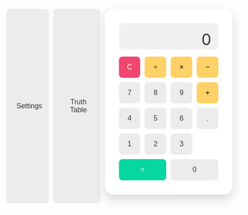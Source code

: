 <!DOCTYPE html>
<html lang="en">
<head>
  <meta charset="UTF-8" />
  <meta name="viewport" content="width=device-width, initial-scale=1.0" />
  <title>Smart ASCII & Logic Calculator</title>
  <link href="https://fonts.googleapis.com/css2?family=Poppins:wght@400;600&display=swap" rel="stylesheet">
  <link rel="stylesheet" href="https://cdnjs.cloudflare.com/ajax/libs/font-awesome/6.0.0/css/all.min.css">
  <style>
    :root {
      --bg-color: #ffffff;
      --text-color: #333;
      --btn-bg: #ececec;
      --btn-text: #333;
      --display-bg: #f0f0f0;
      --menu-bg: #f8f8f8;
      --gate-bg: #e3f2fd;
      --primary: #2196F3;
      --error: #ef476f;
      --success: #06d6a0;
      --warning: #ffd166;
    }
    
    /* Theme Definitions */
    [data-theme="dark"] {
      --bg-color: #1e1e1e;
      --text-color: #f0f0f0;
      --btn-bg: #333;
      --btn-text: #f0f0f0;
      --display-bg: #2a2a2a;
      --menu-bg: #252525;
      --gate-bg: #0d47a1;
      --primary: #64b5f6;
      --error: #e57373;
      --success: #81c784;
      --warning: #ffb74d;
    }
    
    [data-theme="ocean"] {
      --bg-color: #e0f7fa;
      --text-color: #006064;
      --btn-bg: #b2ebf2;
      --btn-text: #006064;
      --display-bg: #80deea;
      --menu-bg: #b2ebf2;
      --gate-bg: #4dd0e1;
      --primary: #00838f;
      --error: #ff5252;
      --success: #00c853;
      --warning: #ffab00;
    }
    
    [data-theme="forest"] {
      --bg-color: #e8f5e9;
      --text-color: #1b5e20;
      --btn-bg: #c8e6c9;
      --btn-text: #1b5e20;
      --display-bg: #a5d6a7;
      --menu-bg: #c8e6c9;
      --gate-bg: #81c784;
      --primary: #2e7d32;
      --error: #d32f2f;
      --success: #388e3c;
      --warning: #f57c00;
    }
    
    [data-theme="sunset"] {
      --bg-color: #fff3e0;
      --text-color: #e65100;
      --btn-bg: #ffe0b2;
      --btn-text: #e65100;
      --display-bg: #ffcc80;
      --menu-bg: #ffe0b2;
      --gate-bg: #ffb74d;
      --primary: #ef6c00;
      --error: #d50000;
      --success: #00c853;
      --warning: #ff6d00;
    }

    * {
      box-sizing: border-box;
      margin: 0;
      padding: 0;
      font-family: 'Poppins', sans-serif;
      transition: background-color 0.3s, color 0.3s;
    }

    body {
      background: var(--bg-color);
      color: var(--text-color);
      display: flex;
      flex-direction: column;
      align-items: center;
      justify-content: flex-start;
      min-height: 100vh;
      padding: 20px;
    }

    .menu-container {
      position: relative;
      margin-bottom: 15px;
      display: flex;
      gap: 10px;
    }

    .menu-btn {
      background: var(--btn-bg);
      color: var(--btn-text);
      border: none;
      border-radius: 8px;
      padding: 10px 15px;
      font-size: 1rem;
      cursor: pointer;
      display: flex;
      align-items: center;
      gap: 8px;
    }

    .menu-dropdown {
      position: absolute;
      top: 100%;
      left: 0;
      background: var(--menu-bg);
      border-radius: 8px;
      box-shadow: 0 4px 12px rgba(0, 0, 0, 0.15);
      padding: 10px;
      width: 250px;
      z-index: 10;
      display: none;
    }

    .menu-dropdown.show {
      display: block;
    }

    .menu-item {
      display: flex;
      align-items: center;
      justify-content: space-between;
      padding: 8px 0;
    }

    .menu-item-label {
      display: flex;
      align-items: center;
      gap: 8px;
    }

    .calculator {
      background: var(--bg-color);
      border-radius: 20px;
      box-shadow: 0 10px 25px rgba(0, 0, 0, 0.15);
      padding: 2rem;
      width: 320px;
      margin-bottom: 20px;
    }

    .display-container {
      position: relative;
      background-color: var(--display-bg);
      color: var(--text-color);
      font-size: 2.2rem;
      text-align: right;
      padding: 1rem;
      border-radius: 12px;
      margin-bottom: 1rem;
      height: 60px;
      overflow-x: auto;
      white-space: nowrap;
    }

    .copy-btn {
      position: absolute;
      right: 10px;
      top: 10px;
      background: transparent;
      border: none;
      color: var(--text-color);
      cursor: pointer;
      opacity: 0.5;
      transition: opacity 0.2s;
      font-size: 1rem;
    }

    .copy-btn:hover {
      opacity: 1;
    }

    .buttons {
      display: grid;
      grid-template-columns: repeat(4, 1fr);
      gap: 10px;
    }

    .ascii-buttons {
      display: grid;
      grid-template-columns: repeat(10, 1fr);
      gap: 5px;
    }

    .logic-buttons {
      display: grid;
      grid-template-columns: repeat(4, 1fr);
      gap: 10px;
    }

    button {
      padding: 15px;
      font-size: 1rem;
      border: none;
      border-radius: 8px;
      background-color: var(--btn-bg);
      color: var(--btn-text);
      cursor: pointer;
      transition: transform 0.2s, background-color 0.2s;
    }

    button:hover {
      transform: scale(1.05);
    }

    button:active {
      transform: scale(0.95);
    }

    .operator { background-color: var(--warning); color: #000; }
    .equal { background-color: var(--success); color: white; grid-column: span 2; }
    .clear { background-color: var(--error); color: white; }
    .zero { grid-column: span 2; }
    .shift { background-color: #a5a5a5; color: white; }
    .space { grid-column: span 4; }
    .backspace { background-color: #ff9a5a; color: white; }
    .logic { background-color: var(--gate-bg); }
    .binary { background-color: #b39ddb; }
    .theme-btn { 
      width: 20px;
      height: 20px;
      border-radius: 50%;
      border: 2px solid var(--text-color);
      cursor: pointer;
    }

    .hidden {
      display: none;
    }

    .tooltip {
      position: absolute;
      background: var(--text-color);
      color: var(--bg-color);
      padding: 5px 10px;
      border-radius: 4px;
      font-size: 0.8rem;
      top: -30px;
      right: 0;
      opacity: 0;
      transition: opacity 0.2s;
      pointer-events: none;
    }

    .tooltip.show {
      opacity: 1;
    }

    .truth-table-container {
      width: 100%;
      max-height: 0;
      overflow: hidden;
      transition: max-height 0.3s ease-out;
      margin-top: 10px;
    }

    .truth-table-container.show {
      max-height: 500px;
    }

    .truth-table {
      width: 100%;
      border-collapse: collapse;
      margin-top: 10px;
      background: var(--display-bg);
      border-radius: 8px;
      overflow: hidden;
    }

    .truth-table th, .truth-table td {
      border: 1px solid var(--text-color);
      padding: 8px;
      text-align: center;
    }

    .truth-table th {
      background-color: var(--btn-bg);
      font-weight: 600;
    }

    .truth-table tr:nth-child(even) {
      background-color: rgba(0,0,0,0.05);
    }

    .switch {
      position: relative;
      display: inline-block;
      width: 50px;
      height: 24px;
    }

    .switch input {
      opacity: 0;
      width: 0;
      height: 0;
    }

    .slider {
      position: absolute;
      cursor: pointer;
      top: 0;
      left: 0;
      right: 0;
      bottom: 0;
      background-color: #ccc;
      transition: .4s;
      border-radius: 24px;
    }

    .slider:before {
      position: absolute;
      content: "";
      height: 16px;
      width: 16px;
      left: 4px;
      bottom: 4px;
      background-color: white;
      transition: .4s;
      border-radius: 50%;
    }

    input:checked + .slider {
      background-color: var(--primary);
    }

    input:checked + .slider:before {
      transform: translateX(26px);
    }

    .theme-selector {
      display: flex;
      gap: 8px;
      margin-top: 5px;
    }

    .theme-option {
      display: flex;
      flex-direction: column;
      align-items: center;
      gap: 5px;
      font-size: 0.8rem;
    }

    .settings-section {
      margin: 10px 0;
      padding-bottom: 10px;
      border-bottom: 1px solid rgba(0,0,0,0.1);
    }

    .settings-section:last-child {
      border-bottom: none;
    }

    .settings-title {
      font-weight: 600;
      margin-bottom: 8px;
      display: flex;
      align-items: center;
      gap: 5px;
    }
  </style>
</head>
<body>
  <div class="menu-container">
    <button class="menu-btn" id="menuBtn">
      <i class="fas fa-cog"></i> Settings
    </button>
    <button class="menu-btn" id="truthTableBtn">
      <i class="fas fa-table"></i> Truth Table
    </button>
    <div class="menu-dropdown" id="menuDropdown">
      <div class="settings-section">
        <div class="settings-title"><i class="fas fa-palette"></i> Theme</div>
        <div class="theme-selector">
          <div class="theme-option">
            <div class="theme-btn" style="background: #ffffff; border-color: #333;" data-theme="light"></div>
            <span>Light</span>
          </div>
          <div class="theme-option">
            <div class="theme-btn" style="background: #1e1e1e; border-color: #f0f0f0;" data-theme="dark"></div>
            <span>Dark</span>
          </div>
          <div class="theme-option">
            <div class="theme-btn" style="background: #e0f7fa; border-color: #006064;" data-theme="ocean"></div>
            <span>Ocean</span>
          </div>
          <div class="theme-option">
            <div class="theme-btn" style="background: #e8f5e9; border-color: #1b5e20;" data-theme="forest"></div>
            <span>Forest</span>
          </div>
          <div class="theme-option">
            <div class="theme-btn" style="background: #fff3e0; border-color: #e65100;" data-theme="sunset"></div>
            <span>Sunset</span>
          </div>
        </div>
      </div>
      
      <div class="settings-section">
        <div class="menu-item">
          <div class="menu-item-label">
            <i class="fas fa-calculator"></i>
            <span>BODMAS Mode</span>
          </div>
          <label class="switch">
            <input type="checkbox" id="bodmasToggle" checked>
            <span class="slider round"></span>
          </label>
        </div>
      </div>
      
      <div class="settings-section">
        <div class="menu-item">
          <div class="menu-item-label">
            <i class="fas fa-keyboard"></i>
            <span>ASCII Mode</span>
          </div>
          <label class="switch">
            <input type="checkbox" id="asciiToggle">
            <span class="slider round"></span>
          </label>
        </div>
        <div class="menu-item">
          <div class="menu-item-label">
            <i class="fas fa-project-diagram"></i>
            <span>Logic Mode</span>
          </div>
          <label class="switch">
            <input type="checkbox" id="logicToggle">
            <span class="slider round"></span>
          </label>
        </div>
      </div>
    </div>
  </div>

  <div class="calculator" id="calculator">
    <div class="display-container" id="displayContainer">
      <div class="display" id="result">0</div>
      <button class="copy-btn" id="copyBtn">
        <i class="far fa-copy"></i>
        <span class="tooltip" id="tooltip">Copied!</span>
      </button>
    </div>
    <div class="buttons" id="calcButtons">
      <button class="clear" onclick="clearDisplay()">C</button>
      <button class="operator" onclick="append('/')">÷</button>
      <button class="operator" onclick="append('*')">×</button>
      <button class="operator" onclick="append('-')">−</button>
      <button onclick="append('7')">7</button>
      <button onclick="append('8')">8</button>
      <button onclick="append('9')">9</button>
      <button class="operator" onclick="append('+')">+</button>
      <button onclick="append('4')">4</button>
      <button onclick="append('5')">5</button>
      <button onclick="append('6')">6</button>
      <button onclick="append('.')">.</button>
      <button onclick="append('1')">1</button>
      <button onclick="append('2')">2</button>
      <button onclick="append('3')">3</button>
      <button class="equal" onclick="calculate()">=</button>
      <button class="zero" onclick="append('0')">0</button>
    </div>
  </div>

  <div class="calculator hidden" id="asciiKeyboard">
    <div class="display-container">
      <div class="display" id="asciiResult">0</div>
      <button class="copy-btn" id="asciiCopyBtn">
        <i class="far fa-copy"></i>
        <span class="tooltip" id="asciiTooltip">Copied!</span>
      </button>
    </div>
    <div class="ascii-buttons" id="asciiButtons">
      <button onclick="appendAscii('Q')">Q (81)</button>
      <button onclick="appendAscii('W')">W (87)</button>
      <button onclick="appendAscii('E')">E (69)</button>
      <button onclick="appendAscii('R')">R (82)</button>
      <button onclick="appendAscii('T')">T (84)</button>
      <button onclick="appendAscii('Y')">Y (89)</button>
      <button onclick="appendAscii('U')">U (85)</button>
      <button onclick="appendAscii('I')">I (73)</button>
      <button onclick="appendAscii('O')">O (79)</button>
      <button onclick="appendAscii('P')">P (80)</button>
      
      <button onclick="appendAscii('A')">A (65)</button>
      <button onclick="appendAscii('S')">S (83)</button>
      <button onclick="appendAscii('D')">D (68)</button>
      <button onclick="appendAscii('F')">F (70)</button>
      <button onclick="appendAscii('G')">G (71)</button>
      <button onclick="appendAscii('H')">H (72)</button>
      <button onclick="appendAscii('J')">J (74)</button>
      <button onclick="appendAscii('K')">K (75)</button>
      <button onclick="appendAscii('L')">L (76)</button>
      <button class="backspace" onclick="backspaceAscii()">⌫</button>
      
      <button class="shift" id="shiftKey" onclick="toggleShift()">↑</button>
      <button onclick="appendAscii('Z')">Z (90)</button>
      <button onclick="appendAscii('X')">X (88)</button>
      <button onclick="appendAscii('C')">C (67)</button>
      <button onclick="appendAscii('V')">V (86)</button>
      <button onclick="appendAscii('B')">B (66)</button>
      <button onclick="appendAscii('N')">N (78)</button>
      <button onclick="appendAscii('M')">M (77)</button>
      <button class="operator" onclick="appendAscii('+')">+</button>
      <button class="operator" onclick="appendAscii('-')">-</button>
      <button class="equal" onclick="calculateAscii()">=</button>
      
      <button class="operator" onclick="appendAscii('*')">×</button>
      <button class="operator" onclick="appendAscii('/')">÷</button>
      <button class="space" onclick="appendAscii(' ')">Space (32)</button>
      <button class="clear" onclick="clearAscii()">Clear</button>
    </div>
  </div>

  <div class="calculator hidden" id="logicCalculator">
    <div class="display-container">
      <div class="display" id="logicResult">0</div>
      <button class="copy-btn" id="logicCopyBtn">
        <i class="far fa-copy"></i>
        <span class="tooltip" id="logicTooltip">Copied!</span>
      </button>
    </div>
    <div class="logic-buttons" id="logicButtons">
      <button class="binary" onclick="appendLogic('0')">0</button>
      <button class="binary" onclick="appendLogic('1')">1</button>
      <button class="clear" onclick="clearLogic()">C</button>
      <button class="logic" onclick="appendLogic('AND')">AND</button>
      <button class="logic" onclick="appendLogic('OR')">OR</button>
      <button class="logic" onclick="appendLogic('NOT')">NOT</button>
      <button class="logic" onclick="appendLogic('XOR')">XOR</button>
      <button class="logic" onclick="appendLogic('NAND')">NAND</button>
      <button class="logic" onclick="appendLogic('NOR')">NOR</button>
      <button class="logic" onclick="appendLogic('XNOR')">XNOR</button>
      <button class="backspace" onclick="backspaceLogic()">⌫</button>
      <button class="equal" onclick="calculateLogic()">=</button>
    </div>
    <div class="truth-table-container" id="truthTableContainer">
      <table class="truth-table" id="truthTable">
        <thead>
          <tr>
            <th>A</th>
            <th>B</th>
            <th>AND</th>
            <th>OR</th>
            <th>NOT A</th>
            <th>XOR</th>
            <th>NAND</th>
            <th>NOR</th>
            <th>XNOR</th>
          </tr>
        </thead>
        <tbody>
          <tr>
            <td>0</td><td>0</td><td>0</td><td>0</td><td>1</td><td>0</td><td>1</td><td>1</td><td>1</td>
          </tr>
          <tr>
            <td>0</td><td>1</td><td>0</td><td>1</td><td>1</td><td>1</td><td>1</td><td>0</td><td>0</td>
          </tr>
          <tr>
            <td>1</td><td>0</td><td>0</td><td>1</td><td>0</td><td>1</td><td>1</td><td>0</td><td>0</td>
          </tr>
          <tr>
            <td>1</td><td>1</td><td>1</td><td>1</td><td>0</td><td>0</td><td>0</td><td>0</td><td>1</td>
          </tr>
        </tbody>
      </table>
    </div>
  </div>

  <script>
    let bodmasMode = true;
    let asciiMode = false;
    let logicMode = false;
    let shiftOn = false;

    // Initialize calculator
    document.addEventListener('DOMContentLoaded', function() {
      setupEventListeners();
      setupKeyboardSupport();
      
      // Set default theme based on system preference
      if (window.matchMedia && window.matchMedia('(prefers-color-scheme: dark)').matches) {
        setTheme('dark');
      }
    });

    // Menu toggle
    function setupEventListeners() {
      const menuBtn = document.getElementById('menuBtn');
      const menuDropdown = document.getElementById('menuDropdown');
      
      menuBtn.addEventListener('click', () => {
        menuDropdown.classList.toggle('show');
      });

      document.getElementById('truthTableBtn').addEventListener('click', toggleTruthTable);

      // Close menu when clicking outside
      document.addEventListener('click', (e) => {
        if (!menuBtn.contains(e.target) && !menuDropdown.contains(e.target)) {
          menuDropdown.classList.remove('show');
        }
      });

      // Theme selection
      document.querySelectorAll('.theme-btn').forEach(btn => {
        btn.addEventListener('click', function() {
          const theme = this.getAttribute('data-theme');
          setTheme(theme);
        });
      });

      // Toggle BODMAS Mode
      document.getElementById('bodmasToggle').addEventListener('change', function() {
        bodmasMode = this.checked;
      });

      // Toggle ASCII Mode (QWERTY Keyboard)
      document.getElementById('asciiToggle').addEventListener('change', function() {
        asciiMode = this.checked;
        logicMode = false;
        document.getElementById('logicToggle').checked = false;
        updateCalculatorView();
      });

      // Toggle Logic Mode
      document.getElementById('logicToggle').addEventListener('change', function() {
        logicMode = this.checked;
        asciiMode = false;
        document.getElementById('asciiToggle').checked = false;
        updateCalculatorView();
      });

      // Copy functionality - fixed implementation
      document.getElementById('copyBtn').addEventListener('click', () => copyToClipboard('result', 'tooltip'));
      document.getElementById('asciiCopyBtn').addEventListener('click', () => copyToClipboard('asciiResult', 'asciiTooltip'));
      document.getElementById('logicCopyBtn').addEventListener('click', () => copyToClipboard('logicResult', 'logicTooltip'));
    }

    function setTheme(theme) {
      document.documentElement.setAttribute('data-theme', theme);
      // Update theme toggle in menu if it exists
      const themeToggles = document.querySelectorAll('.theme-btn');
      themeToggles.forEach(toggle => {
        toggle.style.borderColor = toggle.getAttribute('data-theme') === theme ? 
          getComputedStyle(document.documentElement).getPropertyValue('--primary') : 
          getComputedStyle(document.documentElement).getPropertyValue('--text-color');
      });
    }

    function updateCalculatorView() {
      if (logicMode) {
        document.getElementById('calculator').classList.add('hidden');
        document.getElementById('asciiKeyboard').classList.add('hidden');
        document.getElementById('logicCalculator').classList.remove('hidden');
      } else if (asciiMode) {
        document.getElementById('calculator').classList.add('hidden');
        document.getElementById('asciiKeyboard').classList.remove('hidden');
        document.getElementById('logicCalculator').classList.add('hidden');
      } else {
        document.getElementById('calculator').classList.remove('hidden');
        document.getElementById('asciiKeyboard').classList.add('hidden');
        document.getElementById('logicCalculator').classList.add('hidden');
      }
    }

    function toggleTruthTable() {
      const container = document.getElementById('truthTableContainer');
      container.classList.toggle('show');
      
      // Update button icon
      const btn = document.getElementById('truthTableBtn');
      const icon = btn.querySelector('i');
      if (container.classList.contains('show')) {
        icon.classList.remove('fa-table');
        icon.classList.add('fa-times');
      } else {
        icon.classList.remove('fa-times');
        icon.classList.add('fa-table');
      }
    }

    // Fixed copy functionality
    function copyToClipboard(displayId, tooltipId) {
      const display = document.getElementById(displayId);
      const tooltip = document.getElementById(tooltipId);
      
      navigator.clipboard.writeText(display.textContent).then(() => {
        tooltip.classList.add('show');
        setTimeout(() => tooltip.classList.remove('show'), 2000);
      }).catch(err => {
        console.error('Failed to copy text: ', err);
        // Fallback for browsers that don't support navigator.clipboard
        const textArea = document.createElement('textarea');
        textArea.value = display.textContent;
        document.body.appendChild(textArea);
        textArea.select();
        try {
          document.execCommand('copy');
          tooltip.classList.add('show');
          setTimeout(() => tooltip.classList.remove('show'), 2000);
        } catch (err) {
          console.error('Fallback copy failed: ', err);
        }
        document.body.removeChild(textArea);
      });
    }

    // Keyboard support
    function setupKeyboardSupport() {
      document.addEventListener('keydown', function(e) {
        if (logicMode) {
          handleLogicKeyboardInput(e);
        } else if (asciiMode) {
          handleAsciiKeyboardInput(e);
        } else {
          handleCalculatorKeyboardInput(e);
        }
      });
    }

    function handleCalculatorKeyboardInput(e) {
      const key = e.key;
      if (/[0-9.]/.test(key)) {
        append(key);
      } else if (key === '+') {
        append('+');
      } else if (key === '-') {
        append('-');
      } else if (key === '*') {
        append('*');
      } else if (key === '/') {
        append('/');
      } else if (key === 'Enter' || key === '=') {
        calculate();
      } else if (key === 'Escape' || key === 'c' || key === 'C') {
        clearDisplay();
      } else if (key === 'Backspace') {
        backspace();
      }
    }

    function handleAsciiKeyboardInput(e) {
      const key = e.key;
      if (key === 'Shift') {
        toggleShift();
        return;
      }
      
      if (key.length === 1) {
        if (shiftOn && key >= 'a' && key <= 'z') {
          appendAscii(key.toUpperCase());
        } else {
          appendAscii(key);
        }
      } else if (key === 'Enter' || key === '=') {
        calculateAscii();
      } else if (key === 'Escape' || key === 'c' || key === 'C') {
        clearAscii();
      } else if (key === 'Backspace') {
        backspaceAscii();
      } else if (key === ' ') {
        appendAscii(' ');
      }
    }

    function handleLogicKeyboardInput(e) {
      const key = e.key.toLowerCase();
      if (key === '0' || key === '1') {
        appendLogic(key);
      } else if (key === 'a') {
        appendLogic('AND');
      } else if (key === 'o') {
        appendLogic('OR');
      } else if (key === 'n') {
        appendLogic('NOT');
      } else if (key === 'x') {
        appendLogic('XOR');
      } else if (key === 'd') {
        appendLogic('NAND');
      } else if (key === 'r') {
        appendLogic('NOR');
      } else if (key === 'q') {
        appendLogic('XNOR');
      } else if (key === 'Enter' || key === '=') {
        calculateLogic();
      } else if (key === 'Escape' || key === 'c') {
        clearLogic();
      } else if (key === 'Backspace') {
        backspaceLogic();
      } else if (key === 't') {
        toggleTruthTable();
      }
    }

    // Calculator Functions
    function append(value) {
      const display = document.getElementById('result');
      if (display.textContent === '0' || display.textContent === 'Error') {
        display.textContent = value;
      } else {
        display.textContent += value;
      }
    }

    function clearDisplay() {
      document.getElementById('result').textContent = '0';
    }

    function backspace() {
      const display = document.getElementById('result');
      if (display.textContent.length === 1) {
        display.textContent = '0';
      } else {
        display.textContent = display.textContent.slice(0, -1);
      }
    }

    function calculate() {
      const display = document.getElementById('result');
      let expression = display.textContent;

      try {
        if (bodmasMode) {
          const result = eval(expression);
          display.textContent = result;
        } else {
          const tokens = expression.split(/([+\-*/])/g).map(t => t.trim()).filter(Boolean);
          let result = parseFloat(tokens[0]);
          for (let i = 1; i < tokens.length; i += 2) {
            const op = tokens[i];
            const num = parseFloat(tokens[i + 1]);
            switch (op) {
              case '+': result += num; break;
              case '-': result -= num; break;
              case '*': result *= num; break;
              case '/': result /= num; break;
            }
          }
          display.textContent = result;
        }
      } catch {
        display.textContent = 'Error';
      }
    }

    // ASCII Keyboard Functions
    function appendAscii(char) {
      const display = document.getElementById('asciiResult');
      if (display.textContent === '0' || display.textContent === 'Error') {
        display.textContent = char;
      } else {
        display.textContent += char;
      }
    }

    function clearAscii() {
      document.getElementById('asciiResult').textContent = '0';
    }

    function backspaceAscii() {
      const display = document.getElementById('asciiResult');
      if (display.textContent.length === 1) {
        display.textContent = '0';
      } else {
        display.textContent = display.textContent.slice(0, -1);
      }
    }

    function toggleShift() {
      shiftOn = !shiftOn;
      const shiftKey = document.getElementById('shiftKey');
      shiftKey.style.backgroundColor = shiftOn ? "#4CAF50" : "#a5a5a5";
      updateAsciiButtons();
    }

    function updateAsciiButtons() {
      const buttons = document.querySelectorAll('#asciiButtons button:not(.shift):not(.equal):not(.clear):not(.backspace):not(.space):not(.operator)');
      buttons.forEach(button => {
        const currentText = button.textContent;
        if (shiftOn) {
          // Switch to lowercase
          if (/^[A-Z]/.test(currentText)) {
            const char = currentText.charAt(0).toLowerCase();
            const ascii = char.charCodeAt(0);
            button.textContent = `${char} (${ascii})`;
            button.setAttribute('onclick', `appendAscii('${char}')`);
          }
        } else {
          // Switch to uppercase
          if (/^[a-z]/.test(currentText)) {
            const char = currentText.charAt(0).toUpperCase();
            const ascii = char.charCodeAt(0);
            button.textContent = `${char} (${ascii})`;
            button.setAttribute('onclick', `appendAscii('${char}')`);
          }
        }
      });
    }

    function calculateAscii() {
      const display = document.getElementById('asciiResult');
      let expression = display.textContent;
      
      try {
        if (bodmasMode) {
          // Convert letters to their ASCII values before evaluating
          let processedExpression = '';
          for (let i = 0; i < expression.length; i++) {
            const char = expression[i];
            if (/[A-Za-z]/.test(char)) {
              processedExpression += char.charCodeAt(0);
            } else {
              processedExpression += char;
            }
          }
          const result = eval(processedExpression);
          display.textContent = result;
        } else {
          // Left-to-right calculation with ASCII values
          const tokens = expression.split(/([+\-*/])/g).map(t => t.trim()).filter(Boolean);
          let result = /[A-Za-z]/.test(tokens[0]) ? tokens[0].charCodeAt(0) : parseFloat(tokens[0]);
          
          for (let i = 1; i < tokens.length; i += 2) {
            const op = tokens[i];
            let num = tokens[i + 1];
            num = /[A-Za-z]/.test(num) ? num.charCodeAt(0) : parseFloat(num);
            
            switch (op) {
              case '+': result += num; break;
              case '-': result -= num; break;
              case '*': result *= num; break;
              case '/': result /= num; break;
            }
          }
          display.textContent = result;
        }
      } catch {
        display.textContent = 'Error';
      }
    }

    // Logic Calculator Functions
    function appendLogic(value) {
      const display = document.getElementById('logicResult');
      if (display.textContent === '0' || display.textContent === 'Error') {
        display.textContent = value;
      } else {
        display.textContent += ' ' + value;
      }
    }

    function clearLogic() {
      document.getElementById('logicResult').textContent = '0';
    }

    function backspaceLogic() {
      const display = document.getElementById('logicResult');
      if (display.textContent.length === 1) {
        display.textContent = '0';
      } else {
        // Remove last operator/value
        const parts = display.textContent.split(' ');
        parts.pop();
        display.textContent = parts.length > 0 ? parts.join(' ') : '0';
      }
    }

    function calculateLogic() {
      const display = document.getElementById('logicResult');
      const expression = display.textContent;
      
      try {
        const tokens = expression.split(' ').filter(token => token !== '');
        if (tokens.length === 0) {
          display.textContent = '0';
          return;
        }
        
        let stack = [];
        
        for (let token of tokens) {
          if (token === '0' || token === '1') {
            stack.push(parseInt(token));
          } else if (token === 'NOT') {
            if (stack.length < 1) throw "Invalid expression";
            const a = stack.pop();
            stack.push(a === 0 ? 1 : 0);
          } else {
            if (stack.length < 2) throw "Invalid expression";
            const b = stack.pop();
            const a = stack.pop();
            
            switch (token) {
              case 'AND': stack.push(a & b); break;
              case 'OR': stack.push(a | b); break;
              case 'XOR': stack.push(a ^ b); break;
              case 'NAND': stack.push((a & b) === 0 ? 1 : 0); break;
              case 'NOR': stack.push((a | b) === 0 ? 1 : 0); break;
              case 'XNOR': stack.push((a ^ b) === 0 ? 1 : 0); break;
              default: throw "Unknown operator";
            }
          }
        }
        
        if (stack.length !== 1) throw "Invalid expression";
        display.textContent = stack[0];
      } catch (e) {
        display.textContent = 'Error';
      }
    }
  </script>
</body>
</html>
